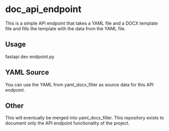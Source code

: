 # doc_api_endpoint

This is a simple API endpoint that takes a YAML file and a DOCX template file and fills the template with the data from the YAML file.

## Usage

fastapi dev endpoint.py

## YAML Source

You can use the YAML from yaml_docx_filler as source data for this API endpoint.

## Other

This will eventually be merged into yaml_docx_filler. This repository exists to document only the API endpoint functionality of the project.
